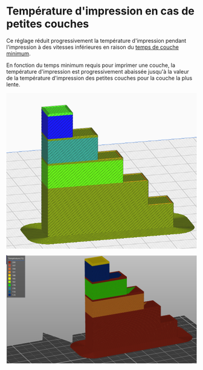 Température d'impression en cas de petites couches
====

Ce réglage réduit progressivement la température d'impression pendant l'impression à des vitesses inférieures en raison du [temps de couche minimum](cool_min_layer_time.md).

En fonction du temps minimum requis pour imprimer une couche, la température d'impression est progressivement abaissée jusqu'à la valeur de la température d'impression des petites couches pour la couche la plus lente.

![Petite couche avec vitesse d'impression réduite](../../../articles/images/minimal_print_time.png)

![Petite couche avec température d'impression réduite](../../../articles/images/minimal_print_time_temp.png)